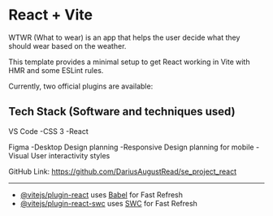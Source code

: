 # React + Vite

WTWR (What to wear) is an app that helps the user decide what they should wear based on the weather.

This template provides a minimal setup to get React working in Vite with HMR and some ESLint rules.

Currently, two official plugins are available:

## Tech Stack (Software and techniques used)

VS Code
-CSS 3
-React

Figma
-Desktop Design planning
-Responsive Design planning for mobile
-Visual User interactivity styles

GitHub Link:
https://github.com/DariusAugustRead/se_project_react

---

- [@vitejs/plugin-react](https://github.com/vitejs/vite-plugin-react/blob/main/packages/plugin-react/README.md) uses [Babel](https://babeljs.io/) for Fast Refresh
- [@vitejs/plugin-react-swc](https://github.com/vitejs/vite-plugin-react-swc) uses [SWC](https://swc.rs/) for Fast Refresh
